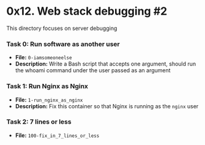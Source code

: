 # 0x12. Web stack debugging #2

This directory focuses on server debugging

### Task 0: Run software as another user
- **File:** `0-iamsomeoneelse`
- **Description:** Write a Bash script that accepts one argument, should run the whoami command under the user passed as an argument

### Task 1: Run Nginx as Nginx
- **File:** `1-run_nginx_as_nginx`
- **Description:** Fix this container so that Nginx is running as the `nginx` user

### Task 2: 7 lines or less
- **File:** `100-fix_in_7_lines_or_less`
